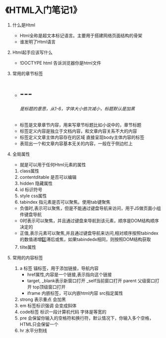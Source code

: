 # 《HTML入门笔记1》
1. 什么是Html
	* Html全称是超文本标记语言。主要用于搭建网络页面结构的骨架
	* 谁发明了Html语言
2. Html起手应该写什么
	* !DOCTYPE html 告诉浏览器你是html文件
3. 常用的章节标签
	* <h1> ---<h6> 是标题的意思，从1-6，字体大小依次减小，标题默认是加黑
	* <section> 标签是文章章节内容，用来写章节标题比如小说中的，章节标题
	* <article> 标签定义内容是独立于文档内容，和文章内容关系不大的内容
	* <main> 标签定义文章主体内容存在的区域 直接呈现body主体内容的标签
	* <aside> 表现出一个和文章内容基本无关的内容，一般在于侧边栏上
4. 全局属性
	* 就是可以用于任何Html元素的属性
	1. class属性
	2. contentditable 是否可以编辑
	3. hidden 隐藏属性
	4. id 标识符号
	5. style css属性
	6. tabindex 指元素是否可以聚焦。使用tab键聚焦
	  * 负值时,表示可以聚焦，但是不能通过键盘导航来访问，用于JS做页面小组件键盘导航
	  * 0时表示可以聚焦，并且通过键盘来导航到该元素，顺序是DOM结构顺序决定的
	  * 正值,表示元素可以聚焦,并且通过键盘导航来访问,相对顺序按照tabindex的数值递增2️⃣滞后或焦，如果tabindedx相同，则按照DOM结构获取
	7. tilte属性

5. 常用的内容标签
	1. a 标签 锚标签，用于添加链接，导航内容
		* href属性,内容是一个链接,表示指向这个链接
		* target, _blank表示新窗口打开 _self当前窗口打开 parent 父级窗口打开 top顶级窗口打开
		* iframe 内嵌标签，可以内嵌html内容 src指定属性
	2. strong 表示重点 会加黑
	3. em 标签标识强调 会变成斜体
	4. code标签 标识一段计算机代码 字体是等宽的
	5. pre 会保留你输入的空格符和换行符，默认情况下，你输入多个空格，HTML只会保留一个
	6. hr 水平分割线


